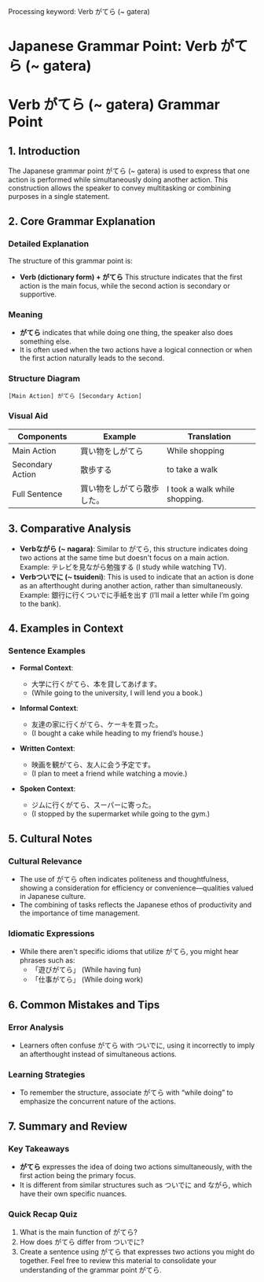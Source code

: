 Processing keyword: Verb がてら (~ gatera)
# Japanese Grammar Point: Verb がてら (~ gatera)
# Verb がてら (~ gatera) Grammar Point
## 1. Introduction
The Japanese grammar point がてら (~ gatera) is used to express that one action is performed while simultaneously doing another action. This construction allows the speaker to convey multitasking or combining purposes in a single statement.
## 2. Core Grammar Explanation
### Detailed Explanation
The structure of this grammar point is:
- **Verb (dictionary form) + がてら**
This structure indicates that the first action is the main focus, while the second action is secondary or supportive.
### Meaning
- **がてら** indicates that while doing one thing, the speaker also does something else.
- It is often used when the two actions have a logical connection or when the first action naturally leads to the second.
### Structure Diagram
```
[Main Action] がてら [Secondary Action]
```
### Visual Aid
|  **Components**  | **Example**                             | **Translation**                     |
|------------------|-----------------------------------------|------------------------------------|
| Main Action      | 買い物をしがてら                       | While shopping                     |
| Secondary Action  | 散歩する                                | to take a walk                     |
| Full Sentence    | 買い物をしがてら散歩した。               | I took a walk while shopping.      |
## 3. Comparative Analysis
- **Verbながら (~ nagara)**: Similar to がてら, this structure indicates doing two actions at the same time but doesn't focus on a main action. Example: テレビを見ながら勉強する (I study while watching TV).
- **Verbついでに (~ tsuideni)**: This is used to indicate that an action is done as an afterthought during another action, rather than simultaneously. Example: 銀行に行くついでに手紙を出す (I’ll mail a letter while I’m going to the bank).
## 4. Examples in Context
### Sentence Examples
- **Formal Context**: 
  - 大学に行くがてら、本を貸してあげます。
  - (While going to the university, I will lend you a book.)
  
- **Informal Context**: 
  - 友達の家に行くがてら、ケーキを買った。
  - (I bought a cake while heading to my friend’s house.)
- **Written Context**: 
  - 映画を観がてら、友人に会う予定です。
  - (I plan to meet a friend while watching a movie.)
- **Spoken Context**: 
  - ジムに行くがてら、スーパーに寄った。
  - (I stopped by the supermarket while going to the gym.)
## 5. Cultural Notes
### Cultural Relevance
- The use of がてら often indicates politeness and thoughtfulness, showing a consideration for efficiency or convenience—qualities valued in Japanese culture.
- The combining of tasks reflects the Japanese ethos of productivity and the importance of time management.
### Idiomatic Expressions
- While there aren't specific idioms that utilize がてら, you might hear phrases such as:
  - 「遊びがてら」 (While having fun)
  - 「仕事がてら」 (While doing work)
## 6. Common Mistakes and Tips
### Error Analysis
- Learners often confuse がてら with ついでに, using it incorrectly to imply an afterthought instead of simultaneous actions.
### Learning Strategies
- To remember the structure, associate がてら with “while doing” to emphasize the concurrent nature of the actions.
## 7. Summary and Review
### Key Takeaways
- **がてら** expresses the idea of doing two actions simultaneously, with the first action being the primary focus.
- It is different from similar structures such as ついでに and ながら, which have their own specific nuances.
### Quick Recap Quiz
1. What is the main function of がてら?
2. How does がてら differ from ついでに?
3. Create a sentence using がてら that expresses two actions you might do together. 
Feel free to review this material to consolidate your understanding of the grammar point がてら.
